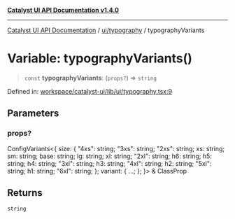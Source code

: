 [**Catalyst UI API Documentation v1.4.0**](../../../README.md)

---

[Catalyst UI API Documentation](../../../README.md) / [ui/typography](../README.md) / typographyVariants

# Variable: typographyVariants()

> `const` **typographyVariants**: (`props?`) => `string`

Defined in: [workspace/catalyst-ui/lib/ui/typography.tsx:9](https://github.com/TheBranchDriftCatalyst/catalyst-ui/blob/main/lib/ui/typography.tsx#L9)

## Parameters

### props?

ConfigVariants\<\{ size: \{ "4xs": string; "3xs": string; "2xs": string; xs: string; sm: string; base: string; lg: string; xl: string; "2xl": string; h6: string; h5: string; h4: string; "3xl": string; h3: string; "4xl": string; h2: string; "5xl": string; h1: string; "6xl": string; \}; variant: \{ ...; \}; \}\> & ClassProp

## Returns

`string`
